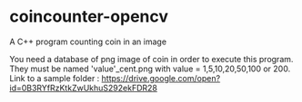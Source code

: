 # coincounter-opencv
A C++ program counting coin in an image

You need a database of png image of coin in order to execute this program.
They must be named 'value'_cent.png with value = 1,5,10,20,50,100 or 200. 
Link to a sample folder : https://drive.google.com/open?id=0B3RYfRzKtkZwUkhuS292ekFDR28
